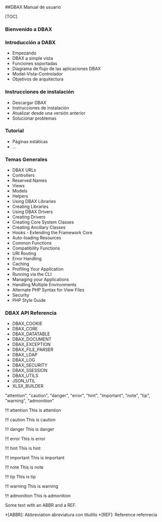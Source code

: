 ##DBAX Manual de usuario

[TOC]

### Bienvenido a DBAX

### Introducción a DABX
- Empezando
- DBAX a simple vista
- Funciones soportadas
- Diagrama de flujo de las aplicaciones DBAX
- Model-Vista-Controlador
- Objetivos de arquitectura

### Instrucciones de instalación
- Descargar DBAX
- Instrucciones de instalación
- Atualizar desde una versión anterior
- Solucionar problemas

### Tutorial
- Páginas estáticas
- ...

### Temas Generales
- DBAX URLs
- Controllers
- Reserved Names
- Views
- Models
- Helpers
- Using DBAX Libraries
- Creating Libraries
- Using DBAX Drivers
- Creating Drivers
- Creating Core System Classes
- Creating Ancillary Classes
- Hooks - Extending the Framework Core
- Auto-loading Resources
- Common Functions
- Compatibility Functions
- URI Routing
- Error Handling
- Caching
- Profiling Your Application
- Running via the CLI
- Managing your Applications
- Handling Multiple Environments
- Alternate PHP Syntax for View Files
- Security
- PHP Style Guide

### DBAX API Referencia
+ DBAX_COOKIE
+ DBAX_CORE
+ DBAX_DATATABLE
+ DBAX_DOCUMENT
+ DBAX_EXCEPTION
+ DBAX\_FILE_PARSER
+ DBAX_LDAP
+ DBAX_LOG
+ DBAX_SECURITY
+ DBAX_SSESSION
+ DBAX_UTILS
+ JSON_UTIL
+ XLSX_BUILDER


"attention", "caution", "danger", "error", "hint", "important", "note", "tip", "warning", "admonition"

!!! attention
    This is attention

!!! caution
    This is caution

!!! danger
    This is danger

!!! error
    This is error

!!! hint
    This is hint

!!! important
    This is important

!!! note
    This is note

!!! tip
    This is tip

!!! warning
    This is warning

!!! admonition
    This is admonition



Some text with an ABBR and a REF.

*[ABBR]: Abbreviation abreviatura con titulillo
*[REF]: Reference refenrecia